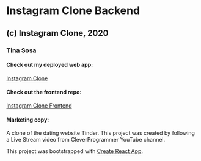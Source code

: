 # Instagram Clone Backend

## (c) Instagram Clone, 2020

### Tina Sosa

#### Check out my deployed web app:

[Instagram Clone](/ 'Instagram Clone')

#### Check out the frontend repo:

[Instagram Clone Frontend](https://github.com/amantina05/instagram-clone/ 'Instagram Clone Frontend')

#### Marketing copy:

A clone of the dating website Tinder. This project was created by following a Live Stream video from CleverProgrammer YouTube channel.

This project was bootstrapped with [Create React App](https://github.com/facebook/create-react-app).
